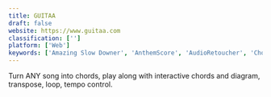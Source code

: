```yaml
---
title: GUITAA
draft: false 
website: https://www.guitaa.com
classification: ['']
platform: ['Web']
keywords: ['Amazing Slow Downer', 'AnthemScore', 'AudioRetoucher', 'Chord Generator', 'GtrLib - Guitar Chords', 'Guitar Chord Finder', 'Guitar Dashboard', 'ITS Dispatch', 'LoadMaster', 'MusicTrans', 'Padlet Briefcase', 'Sonal', 'Sonic Visualiser', 'Transcribe', 'Tune Transcriber', 'UkeLib - Ukulele Chords', 'start.me']
---
```

Turn ANY song into chords, play along with interactive chords and diagram, transpose, loop, tempo control.